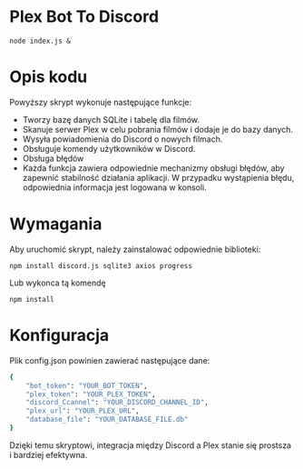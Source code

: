 # Plex Bot To Discord

``` node index.js & ```

# Opis kodu
Powyższy skrypt wykonuje następujące funkcje:

- Tworzy bazę danych SQLite i tabelę dla filmów.
- Skanuje serwer Plex w celu pobrania filmów i dodaje je do bazy danych.
- Wysyła powiadomienia do Discord o nowych filmach.
- Obsługuje komendy użytkowników w Discord.
- Obsługa błędów
- Każda funkcja zawiera odpowiednie mechanizmy obsługi błędów, aby zapewnić stabilność działania aplikacji. W przypadku wystąpienia błędu, odpowiednia informacja jest logowana w konsoli.

# Wymagania
Aby uruchomić skrypt, należy zainstalować odpowiednie biblioteki:

```properties
npm install discord.js sqlite3 axios progress
```
Lub wykonca tą komendę

```properties
npm install
```

# Konfiguracja
Plik config.json powinien zawierać następujące dane:

```bash
{
    "bot_token": "YOUR_BOT_TOKEN",
    "plex_token": "YOUR_PLEX_TOKEN",
    "discord_Ccannel": "YOUR_DISCORD_CHANNEL_ID",
    "plex_url": "YOUR_PLEX_URL",
    "database_file": "YOUR_DATABASE_FILE.db"
}
```

Dzięki temu skryptowi, integracja między Discord a Plex stanie się prostsza i bardziej efektywna.
